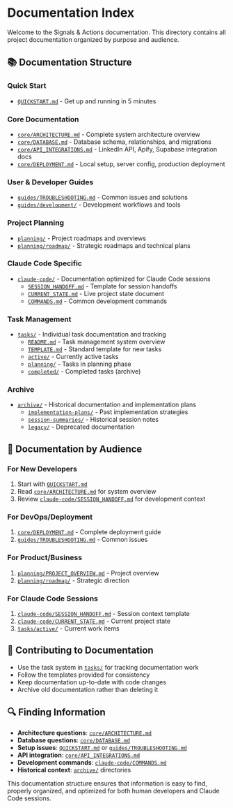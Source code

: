 # Documentation Index

Welcome to the Signals & Actions documentation. This directory contains all project documentation organized by purpose and audience.

## 📚 Documentation Structure

### Quick Start
- [`QUICKSTART.md`](QUICKSTART.md) - Get up and running in 5 minutes

### Core Documentation
- [`core/ARCHITECTURE.md`](core/ARCHITECTURE.md) - Complete system architecture overview
- [`core/DATABASE.md`](core/DATABASE.md) - Database schema, relationships, and migrations
- [`core/API_INTEGRATIONS.md`](core/API_INTEGRATIONS.md) - LinkedIn API, Apify, Supabase integration docs
- [`core/DEPLOYMENT.md`](core/DEPLOYMENT.md) - Local setup, server config, production deployment

### User & Developer Guides
- [`guides/TROUBLESHOOTING.md`](guides/TROUBLESHOOTING.md) - Common issues and solutions
- [`guides/development/`](guides/development/) - Development workflows and tools

### Project Planning
- [`planning/`](planning/) - Project roadmaps and overviews
- [`planning/roadmap/`](planning/roadmap/) - Strategic roadmaps and technical plans

### Claude Code Specific
- [`claude-code/`](claude-code/) - Documentation optimized for Claude Code sessions
  - [`SESSION_HANDOFF.md`](claude-code/SESSION_HANDOFF.md) - Template for session handoffs
  - [`CURRENT_STATE.md`](claude-code/CURRENT_STATE.md) - Live project state document
  - [`COMMANDS.md`](claude-code/COMMANDS.md) - Common development commands

### Task Management
- [`tasks/`](tasks/) - Individual task documentation and tracking
  - [`README.md`](tasks/README.md) - Task management system overview
  - [`TEMPLATE.md`](tasks/TEMPLATE.md) - Standard template for new tasks
  - [`active/`](tasks/active/) - Currently active tasks
  - [`planning/`](tasks/planning/) - Tasks in planning phase
  - [`completed/`](tasks/completed/) - Completed tasks (archive)

### Archive
- [`archive/`](archive/) - Historical documentation and implementation plans
  - [`implementation-plans/`](archive/implementation-plans/) - Past implementation strategies
  - [`session-summaries/`](archive/session-summaries/) - Historical session notes
  - [`legacy/`](archive/legacy/) - Deprecated documentation

## 🎯 Documentation by Audience

### For New Developers
1. Start with [`QUICKSTART.md`](QUICKSTART.md)
2. Read [`core/ARCHITECTURE.md`](core/ARCHITECTURE.md) for system overview
3. Review [`claude-code/SESSION_HANDOFF.md`](claude-code/SESSION_HANDOFF.md) for development context

### For DevOps/Deployment
1. [`core/DEPLOYMENT.md`](core/DEPLOYMENT.md) - Complete deployment guide
2. [`guides/TROUBLESHOOTING.md`](guides/TROUBLESHOOTING.md) - Common issues

### For Product/Business
1. [`planning/PROJECT_OVERVIEW.md`](planning/PROJECT_OVERVIEW.md) - Project overview
2. [`planning/roadmap/`](planning/roadmap/) - Strategic direction

### For Claude Code Sessions
1. [`claude-code/SESSION_HANDOFF.md`](claude-code/SESSION_HANDOFF.md) - Session context template
2. [`claude-code/CURRENT_STATE.md`](claude-code/CURRENT_STATE.md) - Current project state
3. [`tasks/active/`](tasks/active/) - Current work items

## 📝 Contributing to Documentation

- Use the task system in [`tasks/`](tasks/) for tracking documentation work
- Follow the templates provided for consistency
- Keep documentation up-to-date with code changes
- Archive old documentation rather than deleting it

## 🔍 Finding Information

- **Architecture questions**: [`core/ARCHITECTURE.md`](core/ARCHITECTURE.md)
- **Database questions**: [`core/DATABASE.md`](core/DATABASE.md)
- **Setup issues**: [`QUICKSTART.md`](QUICKSTART.md) or [`guides/TROUBLESHOOTING.md`](guides/TROUBLESHOOTING.md)
- **API integration**: [`core/API_INTEGRATIONS.md`](core/API_INTEGRATIONS.md)
- **Development commands**: [`claude-code/COMMANDS.md`](claude-code/COMMANDS.md)
- **Historical context**: [`archive/`](archive/) directories

This documentation structure ensures that information is easy to find, properly organized, and optimized for both human developers and Claude Code sessions.